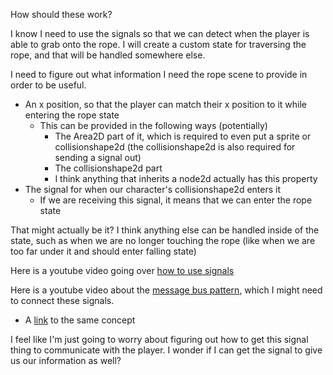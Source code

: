 How should these work?

I know I need to use the signals so that we can detect when the player is able to grab onto the rope. I will create a custom state for traversing the rope, and that will be handled somewhere else.

I need to figure out what information I need the rope scene to provide in order to be useful.
- An x position, so that the player can match their x position to it while entering the rope state
	- This can be provided in the following ways (potentially)
		- The Area2D part of it, which is required to even put a sprite or collisionshape2d (the collisionshape2d is also required for sending a signal out)
		- The collisionshape2d part
		- I think anything that inherits a node2d actually has this property
- The signal for when our character's collisionshape2d enters it
	- If we are receiving this signal, it means that we can enter the rope state

That might actually be it? I think anything else can be handled inside of the state, such as when we are no longer touching the rope (like when we are too far under it and should enter falling state)

Here is a youtube video going over [how to use signals](https://www.youtube.com/watch?v=hWIiYhfP-PE)

Here is a youtube video about the [message bus pattern](https://www.youtube.com/watch?v=vbw1ncvSUYg), which I might need to connect these signals.
- A [link](https://www.gdquest.com/tutorial/godot/design-patterns/event-bus-singleton/) to the same concept

I feel like I'm just going to worry about figuring out how to get this signal thing to communicate with the player. I wonder if I can get the signal to give us our information as well?
